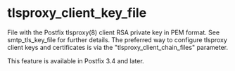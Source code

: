 # tlsproxy_client_key_file 

 File with the Postfix tlsproxy(8) client RSA private key in PEM
format. See smtp_tls_key_file for further details. The preferred way to
configure tlsproxy client keys and certificates is via the
"tlsproxy_client_chain_files" parameter. 

 This feature is available in Postfix 3.4 and later. 


